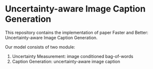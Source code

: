 # Uncertainty-aware Image Caption Generation 

This repository contains the implementation of paper Faster and Better: Uncertainty-aware Image Caption Generation. 


Our model consists of two module: 

1. Uncertainty Measurement: image conditioned bag-of-words
2. Caption Generation: uncertainty-aware image caption 





